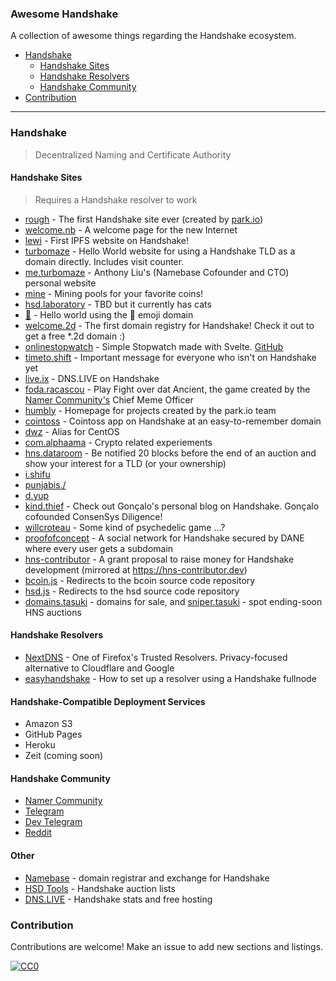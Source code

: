 ### **Awesome Handshake**

A collection of awesome things regarding the Handshake ecosystem.

- [Handshake](#Handshake)
  - [Handshake Sites](#handshake-sites)
  - [Handshake Resolvers](#handshake-resolvers)
  - [Handshake Community](#handshake-community)
- [Contribution](#contribution)

---

### Handshake

> Decentralized Naming and Certificate Authority

#### Handshake Sites

> Requires a Handshake resolver to work

- [rough](http://rough./) - The first Handshake site ever (created by [park.io](https://park.io))
- [welcome.nb](http://welcome.nb./) - A welcome page for the new Internet
- [lewi](http://lewi./) - First IPFS website on Handshake!
- [turbomaze](http://turbomaze./) - Hello World website for using a Handshake TLD as a domain directly. Includes visit counter.
- [me.turbomaze](http://me.turbomaze./) - Anthony Liu's (Namebase Cofounder and CTO) personal website
- [mine](http://mine./) - Mining pools for your favorite coins!
- [hsd.laboratory](http://hsd.laboratory./) - TBD but it currently has cats
- [:handshake:](http://xn--5p9h./) - Hello world using the :handshake: emoji domain
- [welcome.2d](http://welcome.2d/) - The first domain registry for Handshake! Check it out to get a free *.2d domain :)
- [onlinestopwatch](http://onlinestopwatch./) - Simple Stopwatch made with Svelte. [GitHub](https://github.com/k/onlinestopwatch)
- [timeto.shift](http://timeto.shift./) - Important message for everyone who isn't on Handshake yet
- [live.ix](http://live.ix/) - DNS.LIVE on Handshake
- [foda.racascou](http://foda.racascou./) - Play Fight over dat Ancient, the game created by the [Namer Community's](http://namebase.community) Chief Meme Officer
- [humbly](http://humbly./) - Homepage for projects created by the park.io team
- [cointoss](http://cointoss./) - Cointoss app on Handshake at an easy-to-remember domain
- [dwz](http://dwz./) - Alias for CentOS
- [com.alphaama](http://com.alphaama/) - Crypto related experiements
- [hns.dataroom](http://hns.dataroom./) - Be notified 20 blocks before the end of an auction and show your interest for a TLD (or your ownership)
- [i.shifu](http://i.shifu./)
- [punjabis./](http://punjabis./)
- [d.yup](http://d.yup./)
- [kind.thief](http://kind.thief./) - Check out Gonçalo's personal blog on Handshake. Gonçalo cofounded ConsenSys Diligence!
- [willcroteau](http://willcroteau./) - Some kind of psychedelic game ...?
- [proofofconcept](https://proofofconcept./) - A social network for Handshake secured by DANE where every user gets a subdomain
- [hns-contributor](https://hns-contributor./) - A grant proposal to raise money for Handshake development (mirrored at https://hns-contributor.dev)
- [bcoin.js](http://bcoin.js/) - Redirects to the bcoin source code repository
- [hsd.js](http://hsd.js/) - Redirects to the hsd source code repository
- [domains.tasuki](http://domains.tasuki/) - domains for sale, and [sniper.tasuki](http://sniper.tasuki/) - spot ending-soon HNS auctions

#### Handshake Resolvers
- [NextDNS](https://nextdns.io) - One of Firefox's Trusted Resolvers. Privacy-focused alternative to Cloudflare and Google
- [easyhandshake](https://easyhandshake.com/) - How to set up a resolver using a Handshake fullnode

#### Handshake-Compatible Deployment Services
- Amazon S3
- GitHub Pages
- Heroku
- Zeit (coming soon)

#### Handshake Community

- [Namer Community](http://namebase.community)
- [Telegram](https://t.me/handshake_hns)
- [Dev Telegram](https://t.me/hns_tech)
- [Reddit](https://reddit.com/r/handshake)

#### Other
- [Namebase](https://namebase.io) - domain registrar and exchange for Handshake
- [HSD Tools](https://hsd.tools) - Handshake auction lists
- [DNS.LIVE](https://dns.live) - Handshake stats and free hosting

### Contribution

Contributions are welcome! Make an issue to add new sections and listings.

[![CC0](http://i.creativecommons.org/p/zero/1.0/88x31.png)](http://creativecommons.org/publicdomain/zero/1.0/)
